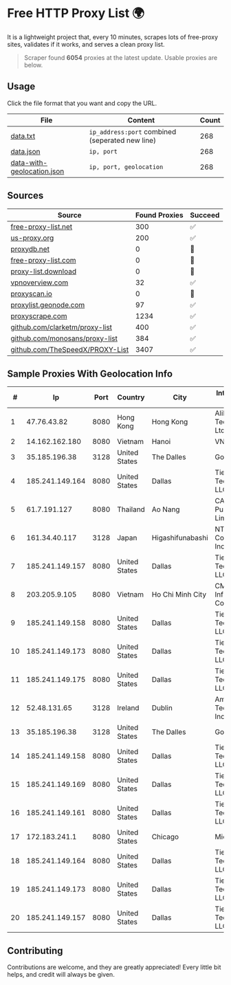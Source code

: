 
# Free HTTP Proxy List 🌍

It is a lightweight project that, every 10 minutes, scrapes lots of free-proxy sites, validates if it works, and serves a clean proxy list.


> Scraper found **6054** proxies at the latest update. Usable proxies are below.

## Usage

Click the file format that you want and copy the URL.


|File|Content|Count|
|----|-------|-----|
|[data.txt](https://raw.githubusercontent.com/themiralay/Proxy-List-World/master/data.txt)|`ip_address:port` combined (seperated new line)|268|
|[data.json](https://raw.githubusercontent.com/themiralay/Proxy-List-World/master/data.json)|`ip, port`|268|
|[data-with-geolocation.json](https://raw.githubusercontent.com/themiralay/Proxy-List-World/master/data-with-geolocation.json)|`ip, port, geolocation`|268|

## Sources

|Source|Found Proxies|Succeed|
|------|-------------|-------|
|[free-proxy-list.net](https://free-proxy-list.net)|300|✅|
|[us-proxy.org](https://www.us-proxy.org)|200|✅|
|[proxydb.net](http://proxydb.net)|0|🚫|
|[free-proxy-list.com](https://free-proxy-list.com/?page=&port=&type%5B%5D=http&type%5B%5D=https&up_time=0&search=Search)|0|🚫|
|[proxy-list.download](https://www.proxy-list.download/HTTP)|0|🚫|
|[vpnoverview.com](https://vpnoverview.com/privacy/anonymous-browsing/free-proxy-servers)|32|✅|
|[proxyscan.io](https://www.proxyscan.io)|0|🚫|
|[proxylist.geonode.com](https://proxylist.geonode.com/api/proxy-list?limit=300&page=1&sort_by=lastChecked&sort_type=desc&protocols=http,https)|97|✅|
|[proxyscrape.com](https://api.proxyscrape.com/v2/?request=displayproxies&protocol=http&timeout=10000&country=all&ssl=all&anonymity=all)|1234|✅|
|[github.com/clarketm/proxy-list](https://raw.githubusercontent.com/clarketm/proxy-list/master/proxy-list-raw.txt)|400|✅|
|[github.com/monosans/proxy-list](https://raw.githubusercontent.com/monosans/proxy-list/main/proxies/http.txt)|384|✅|
|[github.com/TheSpeedX/PROXY-List](https://raw.githubusercontent.com/TheSpeedX/PROXY-List/master/http.txt)|3407|✅|


## Sample Proxies With Geolocation Info

|#|Ip|Port|Country|City|Internet Service Provider|
|-|--|----|-------|----|-------------------------|
|1|47.76.43.82|8080|Hong Kong|Hong Kong|Alibaba (US) Technology Co., Ltd.|
|2|14.162.162.180|8080|Vietnam|Hanoi|VNPT-VNNIC|
|3|35.185.196.38|3128|United States|The Dalles|Google LLC|
|4|185.241.149.164|8080|United States|Dallas|Tier.Net Technologies LLC|
|5|61.7.191.127|8080|Thailand|Ao Nang|CAT Telecom Public Company Limited|
|6|161.34.40.117|3128|Japan|Higashifunabashi|NTT PC Communications, Inc.|
|7|185.241.149.157|8080|United States|Dallas|Tier.Net Technologies LLC|
|8|203.205.9.105|8080|Vietnam|Ho Chi Minh City|CMC Telecom Infrastructure Company|
|9|185.241.149.158|8080|United States|Dallas|Tier.Net Technologies LLC|
|10|185.241.149.173|8080|United States|Dallas|Tier.Net Technologies LLC|
|11|185.241.149.175|8080|United States|Dallas|Tier.Net Technologies LLC|
|12|52.48.131.65|3128|Ireland|Dublin|Amazon Technologies Inc.|
|13|35.185.196.38|3128|United States|The Dalles|Google LLC|
|14|185.241.149.158|8080|United States|Dallas|Tier.Net Technologies LLC|
|15|185.241.149.169|8080|United States|Dallas|Tier.Net Technologies LLC|
|16|185.241.149.161|8080|United States|Dallas|Tier.Net Technologies LLC|
|17|172.183.241.1|8080|United States|Chicago|Microsoft|
|18|185.241.149.164|8080|United States|Dallas|Tier.Net Technologies LLC|
|19|185.241.149.173|8080|United States|Dallas|Tier.Net Technologies LLC|
|20|185.241.149.157|8080|United States|Dallas|Tier.Net Technologies LLC|



## Contributing

Contributions are welcome, and they are greatly appreciated! Every
little bit helps, and credit will always be given.

